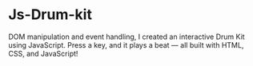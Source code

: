 # Js-Drum-kit
DOM manipulation and event handling, I created an interactive Drum Kit using JavaScript. Press a key, and it plays a beat — all built with HTML, CSS, and JavaScript!
